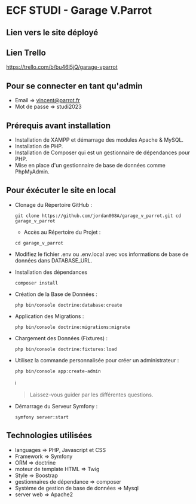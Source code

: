 # ECF STUDI - Garage V.Parrot

## Lien vers le site déployé

## Lien Trello
https://trello.com/b/bu46I5jQ/garage-vparrot

## Pour se connecter en tant qu'admin
- Email => vincent@parrot.fr
- Mot de passe => studi2023

## Prérequis avant installation
- Installation de XAMPP et démarrage des modules Apache & MySQL.
- Installation de PHP.
- Installation de Composer qui est un gestionnaire de dépendances pour PHP.
- Mise en place d'un gestionnaire de base de données comme PhpMyAdmin.

## Pour éxécuter le site en local
- Clonage du Répertoire GitHub :
  ```
  git clone https://github.com/jordan008A/garage_v_parrot.git cd garage_v_parrot
  ```
  - Accès au Répertoire du Projet :
  ```
  cd garage_v_parrot
  ```
- Modifiez le fichier .env ou .env.local avec vos informations de base de données dans DATABASE_URL.

- Installation des dépendances
  ```
  composer install
   ```
- Création de la Base de Données :
  ```
  php bin/console doctrine:database:create
  ```
- Application des Migrations : 
  ```
  php bin/console doctrine:migrations:migrate
  ```
- Chargement des Données (Fixtures) :
  ```
  php bin/console doctrine:fixtures:load
  ``` 
- Utilisez la commande personnalisée pour créer un administrateur :
  ```
  php bin/console app:create-admin
  ``` 
  :information_source:
  > Laissez-vous guider par les différentes questions.

- Démarrage du Serveur Symfony :
  ```
  symfony server:start
  ``` 

## Technologies utilisées
- languages => PHP, Javascript et CSS
- Framework => Symfony
- ORM => doctrine
- moteur de template HTML => Twig
- Style => Boostrap
- gestionnaires de dépendance => composer
- Système de gestion de base de données => Mysql
- server web => Apache2